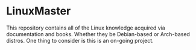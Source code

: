 # LinuxMaster
This repository contains all of the Linux knowledge acquired via documentation and books. Whether they be Debian-based or Arch-based distros.
One thing to consider is this is an on-going project.
